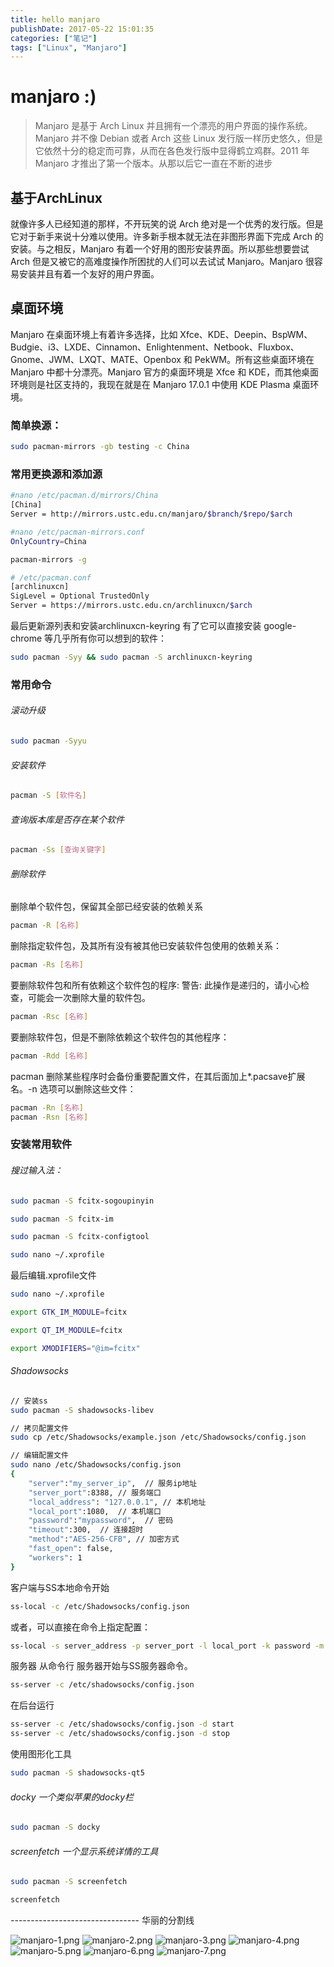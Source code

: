 ```yaml
---
title: hello manjaro
publishDate: 2017-05-22 15:01:35
categories: ["笔记"]
tags: ["Linux", "Manjaro"]
---
```


# manjaro :)

>Manjaro 是基于 Arch Linux 并且拥有一个漂亮的用户界面的操作系统。 Manjaro 并不像 Debian 或者 Arch 这些 Linux 发行版一样历史悠久，但是它依然十分的稳定而可靠，从而在各色发行版中显得鹤立鸡群。2011 年 Manjaro 才推出了第一个版本。从那以后它一直在不断的进步

## 基于ArchLinux
就像许多人已经知道的那样，不开玩笑的说 Arch 绝对是一个优秀的发行版。但是它对于新手来说十分难以使用。许多新手根本就无法在非图形界面下完成 Arch 的安装。与之相反，Manjaro 有着一个好用的图形安装界面。所以那些想要尝试 Arch 但是又被它的高难度操作所困扰的人们可以去试试 Manjaro。Manjaro 很容易安装并且有着一个友好的用户界面。

## 桌面环境
Manjaro 在桌面环境上有着许多选择，比如 Xfce、KDE、Deepin、BspWM、Budgie、i3、LXDE、Cinnamon、Enlightenment、Netbook、Fluxbox、Gnome、JWM、LXQT、MATE、Openbox 和 PekWM。所有这些桌面环境在 Manjaro 中都十分漂亮。Manjaro 官方的桌面环境是 Xfce 和 KDE，而其他桌面环境则是社区支持的，我现在就是在 Manjaro 17.0.1 中使用 KDE Plasma 桌面环境。


### 简单换源：
```bash
sudo pacman-mirrors -gb testing -c China
```

### 常用更换源和添加源
```bash
#nano /etc/pacman.d/mirrors/China
[China]
Server = http://mirrors.ustc.edu.cn/manjaro/$branch/$repo/$arch

#nano /etc/pacman-mirrors.conf
OnlyCountry=China

pacman-mirrors -g
```

```bash
# /etc/pacman.conf
[archlinuxcn]
SigLevel = Optional TrustedOnly
Server = https://mirrors.ustc.edu.cn/archlinuxcn/$arch
```

最后更新源列表和安装archlinuxcn-keyring 有了它可以直接安装 google-chrome 等几乎所有你可以想到的软件：
```bash
sudo pacman -Syy && sudo pacman -S archlinuxcn-keyring
```

### 常用命令

###### 滚动升级
```bash
sudo pacman -Syyu
```

###### 安装软件
```bash
pacman -S [软件名]
```

###### 查询版本库是否存在某个软件
```bash
pacman -Ss [查询关键字]
```

###### 删除软件

删除单个软件包，保留其全部已经安装的依赖关系
```bash
pacman -R [名称]
```

删除指定软件包，及其所有没有被其他已安装软件包使用的依赖关系：
```bash
pacman -Rs [名称]
```

要删除软件包和所有依赖这个软件包的程序: 警告: 此操作是递归的，请小心检查，可能会一次删除大量的软件包。
```bash
pacman -Rsc [名称]
```

要删除软件包，但是不删除依赖这个软件包的其他程序：
```bash
pacman -Rdd [名称]
```

pacman 删除某些程序时会备份重要配置文件，在其后面加上*.pacsave扩展名。-n 选项可以删除这些文件：
```bash
pacman -Rn [名称]
pacman -Rsn [名称]
```

### 安装常用软件

###### 搜过输入法：

```bash
sudo pacman -S fcitx-sogoupinyin

sudo pacman -S fcitx-im

sudo pacman -S fcitx-configtool

sudo nano ~/.xprofile
```

最后编辑.xprofile文件

```bash
sudo nano ~/.xprofile

export GTK_IM_MODULE=fcitx

export QT_IM_MODULE=fcitx

export XMODIFIERS="@im=fcitx"
```

###### Shadowsocks

```bash
// 安装ss
sudo pacman -S shadowsocks-libev

// 拷贝配置文件
sudo cp /etc/Shadowsocks/example.json /etc/Shadowsocks/config.json

// 编辑配置文件
sudo nano /etc/Shadowsocks/config.json
{
    "server":"my_server_ip",  // 服务ip地址
    "server_port":8388, // 服务端口
    "local_address": "127.0.0.1", // 本机地址
    "local_port":1080,  // 本机端口
    "password":"mypassword",  // 密码
    "timeout":300,  // 连接超时
    "method":"AES-256-CFB", // 加密方式
    "fast_open": false,
    "workers": 1
}
```

客户端与SS本地命令开始

```bash
ss-local -c /etc/Shadowsocks/config.json
```

或者，可以直接在命令上指定配置：

```bash
ss-local -s server_address -p server_port -l local_port -k password -m encryption_method
```

服务器 从命令行 服务器开始与SS服务器命令。

```bash
ss-server -c /etc/shadowsocks/config.json
```

在后台运行

```bash
ss-server -c /etc/shadowsocks/config.json -d start
ss-server -c /etc/shadowsocks/config.json -d stop
```

使用图形化工具

```bash
sudo pacman -S shadowsocks-qt5
```

###### docky 一个类似苹果的docky栏

```bash
sudo pacman -S docky
```

###### screenfetch 一个显示系统详情的工具

```bash
sudo pacman -S screenfetch

screenfetch
```

-------------------------------- 华丽的分割线


![manjaro-1.png](https://qiniu.sukoshi.xyz/manjaro-1.png)
![manjaro-2.png](https://qiniu.sukoshi.xyz/manjaro-2.png)
![manjaro-3.png](https://qiniu.sukoshi.xyz/manjaro-3.png)
![manjaro-4.png](https://qiniu.sukoshi.xyz/manjaro-4.png)
![manjaro-5.png](https://qiniu.sukoshi.xyz/manjaro-5.png)
![manjaro-6.png](https://qiniu.sukoshi.xyz/manjaro-6.png)
![manjaro-7.png](https://qiniu.sukoshi.xyz/manjaro-7.png)




